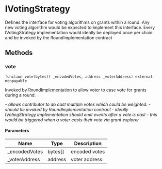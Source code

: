 # IVotingStrategy





Defines the interface for voting algorithms on grants within a round. Any new voting algorithm would be expected to implement this interface. Every IVotingStrategy implementation would ideally be deployed once per chain and be invoked by the RoundImplementation contract



## Methods

### vote

```solidity
function vote(bytes[] _encodedVotes, address _voterAddress) external nonpayable
```

Invoked by RoundImplementation to allow voter to case vote for grants during a round.

*- allows contributor to do cast multiple votes which could be weighted. - should be invoked by RoundImplementation contract - ideally IVotingStrategy implementation should emit events after a vote is cast - this would be triggered when a voter casts their vote via grant explorer*

#### Parameters

| Name | Type | Description |
|---|---|---|
| _encodedVotes | bytes[] | encoded votes |
| _voterAddress | address | voter address |




